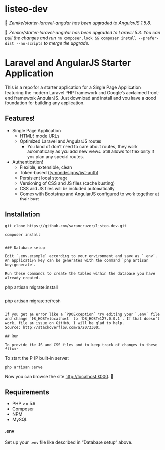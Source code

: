 
# listeo-dev

💁 *Zemke/starter-laravel-angular has been upgraded to AngularJS 1.5.8.*

💁 *Zemke/starter-laravel-angular has been upgraded to Laravel 5.3. You can pull the changes and run* `rm composer.lock && composer install --prefer-dist --no-scripts` *to merge the upgrade.*

# Laravel and AngularJS Starter Application

This is a repo for a starter application for a Single Page Application featuring the modern Laravel PHP framework and Google’s acclaimed front-end framework AngularJS. Just download and install and you have a good foundation for building any application.

## Features!

- Single Page Application
  - HTML5 mode URLs
  - Optimized Laravel and AngularJS routes
    - You kind of don’t need to care about routes, they work automatically as you add new views. Still allows for flexibility if you plan any special routes.
- Authentication!
  - Flexible, extensible, clean
  - Token-based ([tymondesigns/jwt-auth](https://github.com/tymondesigns/jwt-auth))
  - Persistent local storage
  - Versioning of CSS and JS files (cache busting)
  - CSS and JS files will be included automatically
  - Comes with Bootstrap and AngularJS configured to work together at their best
  
## Installation
```
git clone https://github.com/sarancruzer/listeo-dev.git
```
```
composer install 
```
```

### Database setup

Edit `.env.example` according to your environment and save as `.env`.
An application key can be generates with the command `php artisan key:generate`.

Run these commands to create the tables within the database you have already created.

```
php artisan migrate:install
```
```
php artisan migrate:refresh
```

If you get an error like a `PDOException` try editing your `.env` file and change `DB_HOST=localhost` to `DB_HOST=127.0.0.1`. If that doesn’t work, file an issue on GitHub, I will be glad to help.
Source: http://stackoverflow.com/a/20733001

## Run

To provide the JS and CSS files and to keep track of changes to these files:
```

To start the PHP built-in server:
```
php artisan serve 
```

Now you can browse the site  [http://localhost:8000](http://localhost:8000). 🙌

## Requirements

- PHP >= 5.6
- Composer
- NPM
- MySQL 


#### .env

Set up your `.env` file like described in “Database setup” above.

